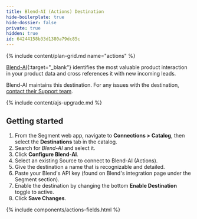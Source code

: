 ```yaml
---
title: Blend-AI (Actions) Destination
hide-boilerplate: true
hide-dossier: false
private: true
hidden: true
id: 64244158b33d1380a79dc85c 
---
```

{% include content/plan-grid.md name="actions" %}

[Blend-AI](https://blnd.ai/?utm_source=segmentio&utm_medium=docs&utm_campaign=partners){:target="_blank"} identifies the most valuable product interaction in your product data and cross references it with new incoming leads.

Blend-AI maintains this destination. For any issues with the destination, [contact their Support 
team](mailto:support@blnd.ai).

{% include content/ajs-upgrade.md %}

## Getting started

1. From the Segment web app, navigate to **Connections > Catalog**, then select the **Destinations** tab in the catalog. 
2. Search for *Blend-AI* and select it.
3. Click **Configure Blend-AI**.
4. Select an existing Source to connect to Blend-AI (Actions).
5. Give the destination a name that is recognizable and detailed.
6. Paste your Blend's API key (found on Blend's integration page under the Segment section).
7. Enable the destination by changing the bottom **Enable Destination** toggle to active.
8. Click **Save Changes**. 

{% include components/actions-fields.html %}
